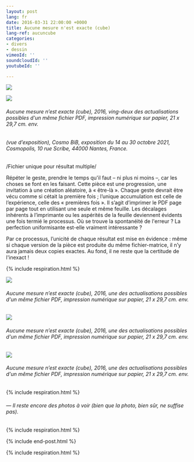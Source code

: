 ```yaml
---
layout: post
lang: fr
date: 2016-03-31 22:00:00 +0000
title: Aucune mesure n'est exacte (cube)
lang-ref: aucuncube
categories:
- divers
- dessin
vimeoId: ''
soundcloudId: ''
youtubeId: ''

---
```

![](/mepierdoparaver/imgs/aucune-mesure-test-gif02.gif)

![](/mepierdoparaver/imgs/pxl_20211014_154120266-night-1-up.jpg)

###### _Aucune mesure n’est exacte (cube)_, 2016, ving-deux des actualisations possibles d'un même fichier PDF, impression numérique sur papier, 21 x 29,7 cm. env.

###### (vue d’exposition), _Cosmo BiB_, exposition du 14 au 30 octobre 2021, Cosmopolis, 10 rue Scribe, 44000 Nantes, France.

/Fichier unique pour résultat multiple/

Répéter le geste, prendre le temps qu'il faut – ni plus ni moins –, car les choses se font en les faisant. Cette pièce est une progression, une invitation à une création aléatoire, à « être-là ». Chaque geste devrait être vécu comme si cétait la première fois ; l’unique accumulation est celle de l’expérience, celle des « premières fois ». Il s’agit d’imprimer le PDF page par page tout en utilisant une seule et même feuille. Les décalages inhérents à l’imprimante ou les aspérités de la feuille deviennent évidents une fois termié le processus. Où se trouve la spontanéité de l'erreur ? La perfection uniformisante est-elle vraiment intéressante ?

Par ce processus, l’unicité de chaque résultat est mise en évidence : même si chaque version de la pièce est produite du même fichier-matrice, il n’y aura jamais deux copies exactes. Au fond, il ne reste que la certitude de l'inexact !

{% include respiration.html %}

![](/mepierdoparaver/imgs/aucune-mesure-scan02-base-cover-up.jpg)

###### _Aucune mesure n’est exacte (cube)_, 2016, une des actualisations possibles d'un même fichier PDF, impression numérique sur papier, 21 x 29,7 cm. env.

![](/mepierdoparaver/imgs/aucune-mesure-scan07-base-up.jpg)

###### _Aucune mesure n’est exacte (cube)_, 2016, une des actualisations possibles d'un même fichier PDF, impression numérique sur papier, 21 x 29,7 cm. env.

![](/mepierdoparaver/imgs/aucune-mesure-scan06-base-up.jpg)

###### _Aucune mesure n’est exacte (cube)_, 2016, une des actualisations possibles d'un même fichier PDF, impression numérique sur papier, 21 x 29,7 cm. env.

{% include respiration.html %}

###### _— Il reste encore des photos à voir (bien que la photo, bien sûr, ne suffise pas)._

{% include respiration.html %}

{% include end-post.html %}

{% include respiration.html %}